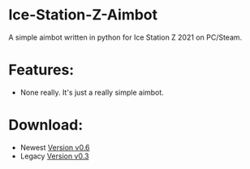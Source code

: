 # Ice-Station-Z-Aimbot
A simple aimbot written in python for Ice Station Z 2021 on PC/Steam.

# Features:
- None really. It's just a really simple aimbot.

# Download:
- Newest [Version v0.6]()
- Legacy [Version v0.3]()
